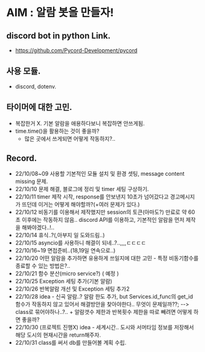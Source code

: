 # AIM : 알람 봇을 만들자!

## discord bot in python Link.

-   https://github.com/Pycord-Development/pycord

## 사용 모듈.

-   discord, dotenv.

## 타이머에 대한 고민.

-   복잡한거 X. 기본 알람을 애용하다보니 복잡하면 안쓰게됨.
-   time.time()을 활용하는 것이 좋을까?
    -   많은 곳에서 쓰게되면 어떻게 작동하지?..

## Record.

-   22/10/08~09 사용할 기본적인 모듈 설치 및 환경 셋팅, message content missing 문제.
-   22/10/10 문제 해결, 블로그에 정리 및 timer 세팅 구상하기.
-   22/10/11 timer 제작 시작, response를 안보낸지 10초가 넘어갔다고 경고메시지가 뜨던데 이거는 어떻게 해야할까?(+여러 문제가 있다.)
-   22/10/12 비동기를 이용해서 제작했지만 session의 토큰(아마도?) 만료로 약 60초 이후에는 작동하지 않음.. discord API를 이용하고, 기본적인 알람을 먼저 제작을 해봐야겠다..!..
-   22/10/14 휴식..?(,아부지 일 도와드림..)
-   22/10/15 asyncio를 사용하니 해결이 되네..?..,,,,ㄷㄷㄷㄷ
-   22/10/16~19 면접준비..(18,19일 연속으로..)
-   22/10/20 어떤 알람을 추가하면 유용하게 쓰일지에 대한 고민 - 특정 비동기함수를 종료할 수 있는 방법은?..
-   22/10/21 함수 분산(micro service?) ( 예정 )
-   22/10/25 Exception 세팅 추가(기본 알람)
-   22/10/26 반복알람 개선 및 Exception 세팅 추가2
-   22/10/28 idea - 신곡 알람..? 알람 한도 추가, but Services.id_func의 get_id 함수가 작동하지 않고 있어서 해결방안을 찾아야한다.. 무엇이 문제일까??; --> class로 묶어야하나..?.. + 알람갯수 제한과 반복횟수 제한을 따로 빼려면 어떻게 하면 좋을까?
-   22/10/30 (프로젝트 진행X) idea - 세계시간.. 도시와 서머타임 정보를 저장해서 해당 도시의 현재시간을 return해주자.
-   22/10/31 class를 써서 db를 만들어볼 계획 수립.
